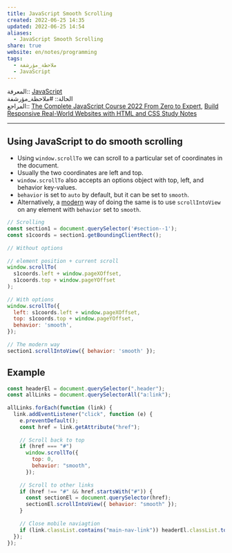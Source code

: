 ```yaml
---  
title: JavaScript Smooth Scrolling  
created: 2022-06-25 14:35  
updated: 2022-06-25 14:54  
aliases:  
  - JavaScript Smooth Scrolling  
share: true  
website: en/notes/programming  
tags:  
  - ملاحظة_مؤرشفة  
  - JavaScript  
---  
```

  
  
  
المعرفة:: [JavaScript](JavaScript)  
الحالة:: #ملاحظة_مؤرشفة  
المراجع:: [The Complete JavaScript Course 2022 From Zero to Expert](The%20Complete%20JavaScript%20Course%202022%20From%20Zero%20to%20Expert), [Build Responsive Real-World Websites with HTML and CSS Study Notes](Build%20Responsive%20Real-World%20Websites%20with%20HTML%20and%20CSS%20Study%20Notes)  
  
---  
  
## Using JavaScript to do smooth scrolling  
  
- Using `window.scrollTo` we can scroll to a particular set of coordinates in the document.  
- Usually the two coordinates are left and top.  
- `window.scrollTo` also accepts an options object with top, left, and behavior key-values.  
- `behavior` is set to `auto` by default, but it can be set to `smooth`.  
- Alternatively, a [modern](https://caniuse.com/scrollintoview) way of doing the same is to use `scrollIntoView` on any element with `behavior` set to `smooth`.  
  
```js  
// Scrolling  
const section1 = document.querySelector('#section--1');  
const s1coords = section1.getBoundingClientRect();  
  
// Without options  
  
// element position + current scroll  
window.scrollTo(  
  s1coords.left + window.pageXOffset,  
  s1coords.top + window.pageYOffset  
);  
  
// With options  
window.scrollTo({  
  left: s1coords.left + window.pageXOffset,  
  top: s1coords.top + window.pageYOffset,  
  behavior: 'smooth',  
});  
  
// The modern way  
section1.scrollIntoView({ behavior: 'smooth' });  
```  
  
## Example  
  
```js  
const headerEl = document.querySelector(".header");  
const allLinks = document.querySelectorAll("a:link");  
  
allLinks.forEach(function (link) {  
  link.addEventListener("click", function (e) {  
    e.preventDefault();  
    const href = link.getAttribute("href");  
  
    // Scroll back to top  
    if (href === "#")  
      window.scrollTo({  
        top: 0,  
        behavior: "smooth",  
      });  
  
    // Scroll to other links  
    if (href !== "#" && href.startsWith("#")) {  
      const sectionEl = document.querySelector(href);  
      sectionEl.scrollIntoView({ behavior: "smooth" });  
    }  
  
    // Close mobile naviagtion  
    if (link.classList.contains("main-nav-link")) headerEl.classList.toggle("nav-open");  
  });  
});  
```  
